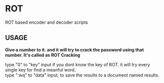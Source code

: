 # ROT
ROT based encoder and decoder scripts

<h2>USAGE</h2>

**Give a number to it. and it will try to crack the password using that number. It's called as ROT Cracking**

type "0" to "key" input if you dont know the key of ROT. it will try every single key for find a meanful word.<br>
type ":wq" to "data" input, to save the results to a document named results.
